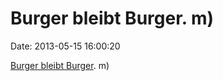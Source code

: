 Burger bleibt Burger. m)
========================

Date: 2013-05-15 16:00:20

[Burger bleibt
Burger](http://www.digitaltrends.com/web/texas-woman-turns-to-webmd-instead-of-911-for-a-gunshot-wound/).
m)
